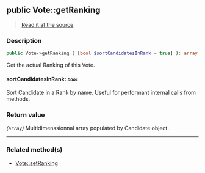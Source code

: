 ## public Vote::getRanking

> [Read it at the source](https://github.com/julien-boudry/Condorcet/blob/master/src/Vote.php#L255)

### Description    

```php
public Vote->getRanking ( [bool $sortCandidatesInRank = true] ): array
```

Get the actual Ranking of this Vote.
    

#### **sortCandidatesInRank:** *`bool`*   
Sort Candidate in a Rank by name. Useful for performant internal calls from methods.    


### Return value   

*(`array`)* Multidimenssionnal array populated by Candidate object.


---------------------------------------

### Related method(s)      

* [Vote::setRanking](/Docs/api-reference/Vote%20Class/Vote--setRanking.md)    
